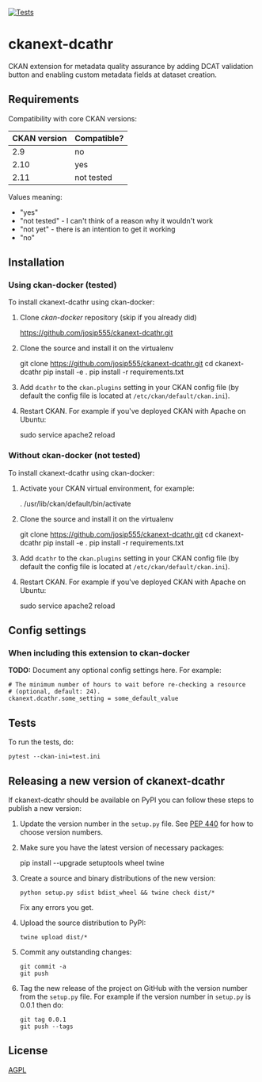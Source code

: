 [![Tests](https://github.com/josip555/ckanext-dcathr/workflows/Tests/badge.svg?branch=main)](https://github.com/josip555/ckanext-dcathr/actions)

# ckanext-dcathr

CKAN extension for metadata quality assurance by adding DCAT validation button and enabling custom metadata fields at dataset creation.

## Requirements

Compatibility with core CKAN versions:

| CKAN version    | Compatible?   |
| --------------- | ------------- |
| 2.9             | no            |
| 2.10            | yes           |
| 2.11            | not tested    |

Values meaning:

* "yes"
* "not tested" - I can't think of a reason why it wouldn't work
* "not yet" - there is an intention to get it working
* "no"


## Installation

### Using ckan-docker (tested)

To install ckanext-dcathr using ckan-docker:

1. Clone _ckan-docker_ repository (skip if you already did)

    https://github.com/josip555/ckanext-dcathr.git

2. Clone the source and install it on the virtualenv

    git clone https://github.com/josip555/ckanext-dcathr.git
    cd ckanext-dcathr
    pip install -e .
	pip install -r requirements.txt

3. Add `dcathr` to the `ckan.plugins` setting in your CKAN
   config file (by default the config file is located at
   `/etc/ckan/default/ckan.ini`).

4. Restart CKAN. For example if you've deployed CKAN with Apache on Ubuntu:

     sudo service apache2 reload

### Without ckan-docker (not tested)

To install ckanext-dcathr using ckan-docker:

1. Activate your CKAN virtual environment, for example:

     . /usr/lib/ckan/default/bin/activate

2. Clone the source and install it on the virtualenv

    git clone https://github.com/josip555/ckanext-dcathr.git
    cd ckanext-dcathr
    pip install -e .
	pip install -r requirements.txt

3. Add `dcathr` to the `ckan.plugins` setting in your CKAN
   config file (by default the config file is located at
   `/etc/ckan/default/ckan.ini`).

4. Restart CKAN. For example if you've deployed CKAN with Apache on Ubuntu:

     sudo service apache2 reload


## Config settings

### When including this extension to ckan-docker

**TODO:** Document any optional config settings here. For example:

	# The minimum number of hours to wait before re-checking a resource
	# (optional, default: 24).
	ckanext.dcathr.some_setting = some_default_value


## Tests

To run the tests, do:

    pytest --ckan-ini=test.ini


## Releasing a new version of ckanext-dcathr

If ckanext-dcathr should be available on PyPI you can follow these steps to publish a new version:

1. Update the version number in the `setup.py` file. See [PEP 440](http://legacy.python.org/dev/peps/pep-0440/#public-version-identifiers) for how to choose version numbers.

2. Make sure you have the latest version of necessary packages:

    pip install --upgrade setuptools wheel twine

3. Create a source and binary distributions of the new version:

       python setup.py sdist bdist_wheel && twine check dist/*

   Fix any errors you get.

4. Upload the source distribution to PyPI:

       twine upload dist/*

5. Commit any outstanding changes:

       git commit -a
       git push

6. Tag the new release of the project on GitHub with the version number from
   the `setup.py` file. For example if the version number in `setup.py` is
   0.0.1 then do:

       git tag 0.0.1
       git push --tags

## License

[AGPL](https://www.gnu.org/licenses/agpl-3.0.en.html)
